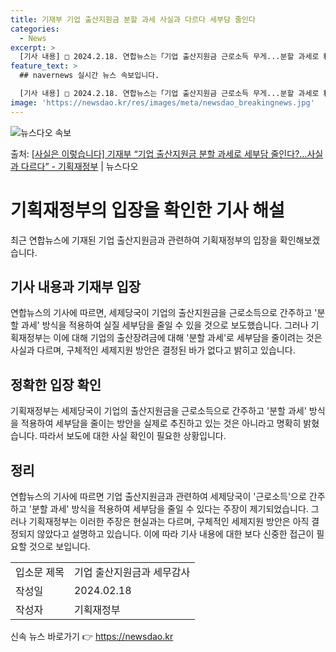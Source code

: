 ```yaml
---
title: 기재부 기업 출산지원금 분할 과세 사실과 다르다 세부담 줄인다
categories:
  - News
excerpt: >
  [기사 내용] □ 2024.2.18. 연합뉴스는「기업 출산지원금 근로소득 무게...분할 과세로 稅부담 줄일 …
feature_text: >
  ## navernews 실시간 뉴스 속보입니다.

  [기사 내용] □ 2024.2.18. 연합뉴스는「기업 출산지원금 근로소득 무게...분할 과세로 稅부담 줄일 …
image: 'https://newsdao.kr/res/images/meta/newsdao_breakingnews.jpg'
---
```


![뉴스다오 속보](https://newsdao.kr/res/images/meta/newsdao_breakingnews.jpg)

<p>출처: <a href="https://newsdao.kr/3182" rel="dofollow">[사실은 이렇습니다] 기재부 “기업 출산지원금 분할 과세로 세부담 줄인다?…사실과 다르다” - 기획재정부</a> | 뉴스다오</p>

<h1>기획재정부의 입장을 확인한 기사 해설</h1>
<p data-ke-size="size16">최근 연합뉴스에 기재된 기업 출산지원금과 관련하여 기획재정부의 입장을 확인해보겠습니다.</p>
<h2 data-ke-size="size26">기사 내용과 기재부 입장</h2>
<p>연합뉴스의 기사에 따르면, 세제당국이 기업의 출산지원금을 근로소득으로 간주하고 '분할 과세' 방식을 적용하여 실질 세부담을 줄일 수 있을 것으로 보도했습니다. 그러나 기획재정부는 이에 대해 기업의 출산장려금에 대해 '분할 과세'로 세부담을 줄이려는 것은 사실과 다르며, 구체적인 세제지원 방안은 결정된 바가 없다고 밝히고 있습니다.</p>
<h2 data-ke-size="size26">정확한 입장 확인</h2>
<p>기획재정부는 세제당국이 기업의 출산지원금을 근로소득으로 간주하고 '분할 과세' 방식을 적용하여 세부담을 줄이는 방안을 실제로 추진하고 있는 것은 아니라고 명확히 밝혔습니다. 따라서 보도에 대한 사실 확인이 필요한 상황입니다.</p>
<h2 data-ke-size="size26">정리</h2>
<p>연합뉴스의 기사에 따르면 기업 출산지원금과 관련하여 세제당국이 '근로소득'으로 간주하고 '분할 과세' 방식을 적용하여 세부담을 줄일 수 있다는 주장이 제기되었습니다. 그러나 기획재정부는 이러한 주장은 현실과는 다르며, 구체적인 세제지원 방안은 아직 결정되지 않았다고 설명하고 있습니다. 이에 따라 기사 내용에 대한 보다 신중한 접근이 필요할 것으로 보입니다.</p>
<table>
	<tbody>
		<tr>
			<td>입소문 제목</td>
			<td>기업 출산지원금과 세무감사</td>
		</tr>
		<tr>
			<td>작성일</td>
			<td>2024.02.18</td>
		</tr>
		<tr>
			<td>작성자</td>
			<td>기획재정부</td>
		</tr>
	</tbody>
</table>
<p data-ke-size="size16"></p> 

신속 뉴스 바로가기 👉 <a href="https://newsdao.kr" rel="dofollow">https://newsdao.kr</a>


